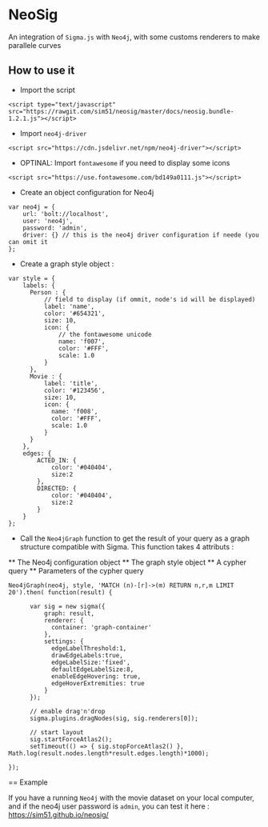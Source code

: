 # NeoSig

An integration of `Sigma.js` with `Neo4j`, with some customs renderers to make parallele curves

## How to use it

* Import the script

```
<script type="text/javascript" src="https://rawgit.com/sim51/neosig/master/docs/neosig.bundle-1.2.1.js"></script>
```

* Import `neo4j-driver`

```
<script src="https://cdn.jsdelivr.net/npm/neo4j-driver"></script>
```

* OPTINAL: Import `fontawesome` if you need to display some icons

```
<script src="https://use.fontawesome.com/bd149a0111.js"></script>
```

* Create an object configuration for Neo4j

```
var neo4j = {
    url: 'bolt://localhost',
    user: 'neo4j',
    password: 'admin',
    driver: {} // this is the neo4j driver configuration if neede (you can omit it
};
```

* Create a graph style object :

```
var style = {
    labels: {
      Person : {
          // field to display (if ommit, node's id will be displayed)
          label: 'name',
          color: '#654321',
          size: 10,
          icon: {
              // the fontawesome unicode
              name: 'f007',
              color: '#FFF',
              scale: 1.0
          }
      },
      Movie : {
          label: 'title',
          color: '#123456',
          size: 10,
          icon: {
            name: 'f008',
            color: '#FFF',
            scale: 1.0
          }
      }
    },
    edges: {
        ACTED_IN: {
            color: '#040404',
            size:2
        },
        DIRECTED: {
            color: '#040404',
            size:2
        }
    }
};
```


* Call the `Neo4jGraph` function to get the result of your query as a graph structure compatible with Sigma.
This function takes 4 attributs :

** The Neo4j configuration object
** The graph style object
** A cypher query
** Parameters of the cypher query

```
Neo4jGraph(neo4j, style, 'MATCH (n)-[r]->(m) RETURN n,r,m LIMIT 20').then( function(result) {

      var sig = new sigma({
          graph: result,
          renderer: {
            container: 'graph-container'
          },
          settings: {
            edgeLabelThreshold:1,
            drawEdgeLabels:true,
            edgeLabelSize:'fixed',
            defaultEdgeLabelSize:8,
            enableEdgeHovering: true,
            edgeHoverExtremities: true
          }
      });

      // enable drag'n'drop
      sigma.plugins.dragNodes(sig, sig.renderers[0]);

      // start layout
      sig.startForceAtlas2();
      setTimeout(() => { sig.stopForceAtlas2() }, Math.log(result.nodes.length*result.edges.length)*1000);

});
```

== Example

If you have a running `Neo4j` with the movie dataset on your local computer, and if the neo4j user password is `admin`, you can test it here : https://sim51.github.io/neosig/
